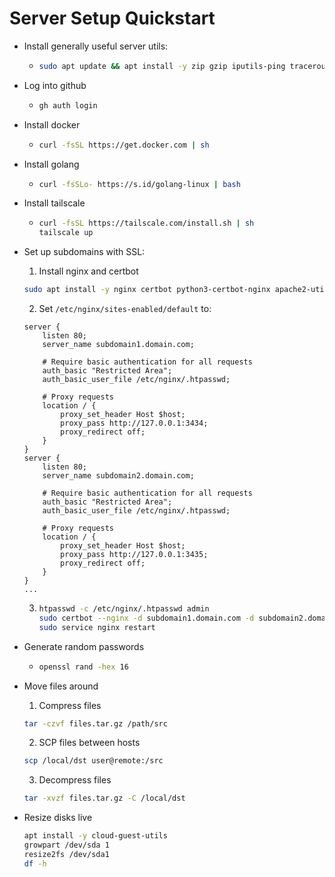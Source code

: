 # Server Setup Quickstart

* Install generally useful server utils:
  * ```bash
    sudo apt update && apt install -y zip gzip iputils-ping traceroute htop tmux neovim tcpdump gh wireguard resolvconf build-essential zip btop
    ```
* Log into github
  * ```bash
    gh auth login
    ```
* Install docker
  * ```bash
    curl -fsSL https://get.docker.com | sh
    ```
* Install golang
  * ```bash
    curl -fsSLo- https://s.id/golang-linux | bash
    ```
* Install tailscale
  * ```bash
    curl -fsSL https://tailscale.com/install.sh | sh
    tailscale up
    ``` 
* Set up subdomains with SSL:
  1. Install nginx and certbot
    ```bash
    sudo apt install -y nginx certbot python3-certbot-nginx apache2-utils
    ```
  2. Set `/etc/nginx/sites-enabled/default` to:
    ```nginx
    server {
        listen 80;
        server_name subdomain1.domain.com;
    
        # Require basic authentication for all requests
        auth_basic "Restricted Area";
        auth_basic_user_file /etc/nginx/.htpasswd;

        # Proxy requests
        location / {
            proxy_set_header Host $host;
            proxy_pass http://127.0.0.1:3434;
            proxy_redirect off;
        }
    }
    server {
        listen 80;
        server_name subdomain2.domain.com;
        
        # Require basic authentication for all requests
        auth_basic "Restricted Area";
        auth_basic_user_file /etc/nginx/.htpasswd;

        # Proxy requests
        location / {
            proxy_set_header Host $host;
            proxy_pass http://127.0.0.1:3435;
            proxy_redirect off;
        }
    }
    ...
    ```
  3. ```bash
     htpasswd -c /etc/nginx/.htpasswd admin
     sudo certbot --nginx -d subdomain1.domain.com -d subdomain2.domain.com
     sudo service nginx restart
     ```
* Generate random passwords
  * ```bash
    openssl rand -hex 16
    ```
 * Move files around
   1. Compress files
   ```bash
   tar -czvf files.tar.gz /path/src
   ```
   2. SCP files between hosts
   ```bash
   scp /local/dst user@remote:/src
   ```
   3. Decompress files
   ```bash
   tar -xvzf files.tar.gz -C /local/dst
   ```


* Resize disks live
  ```bash
  apt install -y cloud-guest-utils
  growpart /dev/sda 1
  resize2fs /dev/sda1
  df -h
  ```








